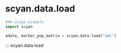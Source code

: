 # scyan.data.load

```py
### Usage example
import scyan

adata, marker_pop_matrix = scyan.data.load("aml")
```

::: scyan.data.load

